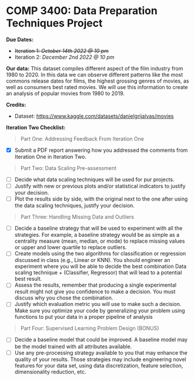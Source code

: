 # COMP 3400: Data Preparation Techniques Project

**Due Dates:**
  - ~~Iteration 1: *October 14th 2022 @ 10 pm*~~
  - Iteration 2: *December 2nd 2022 @ 10 pm*

**Our data:** 
This dataset compiles different aspect of the film industry from 1980 to 2020. In this data we can observe different patterns like the most commons release dates for films, the highest grossing genres of movies, as well as consumers best rated movies. We will use this information to create an analysis of popular movies from 1980 to 2019.

**Credits:**
- Dataset: https://www.kaggle.com/datasets/danielgrijalvas/movies

**Iteration Two Checklist:**

> Part One: Addressing Feedback From Iteration One
- [x] Submit a PDF report answering how you addressed the comments from Iteration One in Iteration Two.

> Part Two: Data Scaling Pre-assessment
- [ ] Decide what data scaling techniques will be used for pur projects.
- [ ] Justify with new or previous plots and/or statistical indicators to justify your decision.
- [ ] Plot the results side by side, with the original next to the one after using the data scaling techniques, justify your decision.
 
 > Part Three: Handling Missing Data and Outliers
- [ ] Decide a baseline strategy that will be used to experiment with all the strategies. For example, a baseline strategy would be as simple as a centrality measure (mean, median, or mode) to replace missing values or upper and lower quartile to replace outliers.
- [ ] Create models using the two algorithms for classification or regression discussed
in class (e.g., Linear or KNN). You should engineer an experiment where you will be able
to decide the best combination Data scaling technique + (Classifier, Regressor) that will
lead to a potential best result. 
- [ ] Assess the results, remember that producing a single experimental result might not give you confidence to make a decision. You must discuss why you chose the combination.
- [ ] Justify which evaluation metric you will use to make such a decision.  Make sure
you optimize your code by generalizing your problem using functions to put your data in a
proper pipeline of analysis

 > Part Four: Supervised Learning Problem Design (BONUS)
- [ ] Decide a baseline model that could be improved. A baseline model may be the model
trained with all attributes available. 
- [ ] Use any pre-processing strategy available to you that may enhance the
quality of your results. Those strategies may include engineering novel features for your
data set, using data discretization, feature selection, dimensionality reduction, etc.
